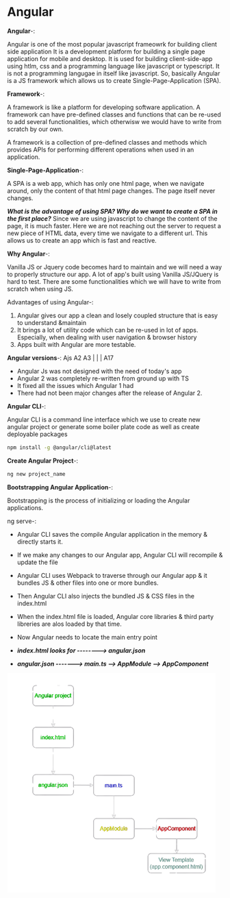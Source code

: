 # Angular

**Angular**-:

Angular is one of the most popular javascript frameowrk for building client side application
It is a development platform for building a single page application for mobile and desktop.
It is used for building client-side-app using htlm, css and a programming language like javascript or typescript.
It is not a programming langugae in itself like javascript.
So, basically Angular is a JS framework which allows us to create Single-Page-Application (SPA).

**Framework**-:

A framework is like a platform for developing software application.
A framework can have pre-defined classes and functions that can be re-used to add several functionalities, which otherwisw we would have to write from scratch by our own.

A framework is a collection of pre-defined classes and methods which provides APIs for performing different operations when used in an application.

**Single-Page-Application**-:

A SPA is a web app, which has only one html page, when we navigate around, only the content of that html page changes. The page itself never changes.

**_What is the advantage of using SPA? Why do we want to create a SPA in the first place?_**
Since we are using javascript to change the content of the page, it is much faster. Here we are not reaching out the server to request a new piece of HTML data, every time we navigate to a different url.
This allows us to create an app which is fast and reactive.

**Why Angular**-:

Vanilla JS or Jquery code becomes hard to maintain and we will need a way to properly structure our app.
A lot of app's built using Vanilla JS/JQuery is hard to test.
There are some functionalities which we will have to write from scratch when using JS.

Advantages of using Angular-:

1. Angular gives our app a clean and losely coupled structure that is easy to understand &maintain
2. It brings a lot of utility code which can be re-used in lot of apps. Especially, when dealing with user navigation & browser history
3. Apps built with Angular are more testable.

**Angular versions**-:
Ajs
A2
A3
|
|
|
A17

- Angular Js was not designed with the need of today's app
- Angular 2 was completely re-written from ground up with TS
- It fixed all the issues which Angular 1 had
- There had not been major changes after the release of Angular 2.

**Angular CLI**-:

Angular CLI is a command line interface which we use to create new angular project or generate some boiler plate code as well as create deployable packages

```bash
npm install -g @angular/cli@latest
```

**Create Angular Project**-:

```bash
ng new project_name
```

**Bootstrapping Angular Application**-:

Bootstrapping is the process of initializing or loading the Angular applications.

ng serve-:

- Angular CLI saves the compile Angular application in the memory & directly starts it.
- If we make any changes to our Angular app, Angular CLI will recompile & update the file
- Angular CLI uses Webpack to traverse through our Angular app & it bundles JS & other files into one or more bundles.
- Then Angular CLI also injects the bundled JS & CSS files in the index.html

- When the index.html file is loaded, Angular core libraries & third party libreries are alos loaded by that time.
- Now Angular needs to locate the main entry point
- **_index.html looks for --------> angular.json_**
- **_angular.json -------> main.ts --> AppModule --> AppComponent_**

![ng-bootstrap](./ng-bootstrap.png)
